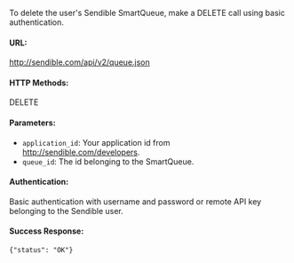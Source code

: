 To delete the user's Sendible SmartQueue, make a DELETE call using basic authentication.

#### URL: ####
http://sendible.com/api/v2/queue.json

#### HTTP Methods: ####
DELETE

#### Parameters: ####
  * `application_id`: Your application id from http://sendible.com/developers.
  * `queue_id`: The id belonging to the SmartQueue.

#### Authentication: ####
Basic authentication with username and password or remote API key belonging to the Sendible user.

#### Success Response: ####
```
{"status": "OK"}
```